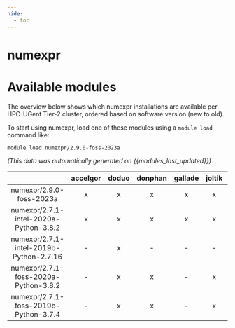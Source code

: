 ```yaml
---
hide:
  - toc
---
```


numexpr
=======

# Available modules


The overview below shows which numexpr installations are available per HPC-UGent Tier-2 cluster, ordered based on software version (new to old).

To start using numexpr, load one of these modules using a `module load` command like:

```shell
module load numexpr/2.9.0-foss-2023a
```

*(This data was automatically generated on {{modules_last_updated}})*  

| |accelgor|doduo|donphan|gallade|joltik|shinx|skitty|
| :---: | :---: | :---: | :---: | :---: | :---: | :---: | :---: |
|numexpr/2.9.0-foss-2023a|x|x|x|x|x|x|x|
|numexpr/2.7.1-intel-2020a-Python-3.8.2|x|x|x|x|x|-|-|
|numexpr/2.7.1-intel-2019b-Python-2.7.16|-|x|-|-|-|-|-|
|numexpr/2.7.1-foss-2020a-Python-3.8.2|-|x|x|-|x|-|-|
|numexpr/2.7.1-foss-2019b-Python-3.7.4|-|x|x|-|x|-|-|
